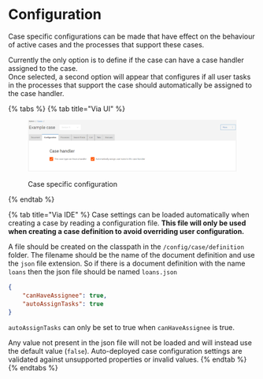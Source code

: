 # Configuration

Case specific configurations can be made that have effect on the behaviour of active cases and the processes that support these cases.

Currently the only option is to define if the case can have a case handler assigned to the case.\
Once selected, a second option will appear that configures if all user tasks in the processes that support the case should automatically be assigned to the case handler.

{% tabs %}
{% tab title="Via UI" %}
<figure><img src="../../.gitbook/assets/image (31).png" alt=""><figcaption><p>Case specific configuration</p></figcaption></figure>
{% endtab %}

{% tab title="Via IDE" %}
Case settings can be loaded automatically when creating a case by reading a configuration file. **This file will only be used when creating a case definition to avoid overriding user configuration.**

A file should be created on the classpath in the `/config/case/definition` folder. The filename should be the name of the document definition and use the `json` file extension. So if there is a document definition with the name `loans` then the json file should be named `loans.json`

```json
{
    "canHaveAssignee": true,
    "autoAssignTasks": true
}
```

`autoAssignTasks` can only be set to true when `canHaveAssignee` is true.

Any value not present in the json file will not be loaded and will instead use the default value (`false`). Auto-deployed case configuration settings are validated against unsupported properties or invalid values.
{% endtab %}
{% endtabs %}
